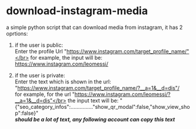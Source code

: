 # download-instagram-media
a simple python script that can download media from instagram, it has 2 oprtions:</br>
1. if the user is public:</br>
  Enter the profile Url "https://www.instagram.com/target_profile_name/"</br>
  for example, the input will be: https://www.instagram.com/leomessi/</br>
  
2. if the user is private:</br>
  Enter the text which is shown in the url: "https://www.instagram.com/target_profile_name/?__a=1&__d=dis"/</br>
  for example, for the url "https://www.instagram.com/leomessi/?__a=1&__d=dis"</br>
  the input text will be: "{"seo_category_infos":..............."show_qr_modal":false,"show_view_shop":false}"</br>
  *****should be a lot of text, any following account can copy this text*****</br> 
  


